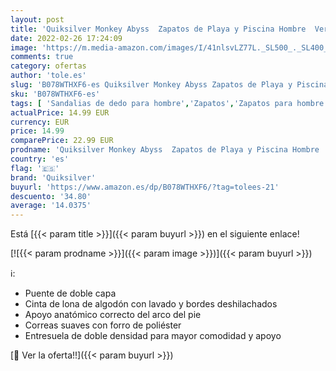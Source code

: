 ```yaml
---
layout: post
title: 'Quiksilver Monkey Abyss  Zapatos de Playa y Piscina Hombre  Verde Green Brown Black Xgck  43 EU'
date: 2022-02-26 17:24:09
image: 'https://m.media-amazon.com/images/I/41nlsvLZ77L._SL500_._SL400_.jpg'
comments: true
category: ofertas
author: 'tole.es'
slug: 'B078WTHXF6-es Quiksilver Monkey Abyss Zapatos de Playa y Piscina Hombre...'
sku: 'B078WTHXF6-es'
tags: [ 'Sandalias de dedo para hombre','Zapatos','Zapatos para hombre','Zapatos y complementos','quiksilver','zapatos', ]
actualPrice: 14.99 EUR
currency: EUR
price: 14.99
comparePrice: 22.99 EUR
prodname: 'Quiksilver Monkey Abyss  Zapatos de Playa y Piscina Hombre  Verde Green Brown Black Xgck  43 EU'
country: 'es'
flag: '🇪🇸'
brand: 'Quiksilver'
buyurl: 'https://www.amazon.es/dp/B078WTHXF6/?tag=tolees-21'
descuento: '34.80'
average: '14.0375'
---
```


Está [{{< param title >}}]({{< param buyurl >}}) en el siguiente enlace!

[![{{< param prodname >}}]({{< param image >}})]({{< param buyurl >}})

ℹ️:

- Puente de doble capa
- Cinta de lona de algodón con lavado y bordes deshilachados
- Apoyo anatómico correcto del arco del pie
- Correas suaves con forro de poliéster
- Entresuela de doble densidad para mayor comodidad y apoyo

[🛒 Ver la oferta!!]({{< param buyurl >}})
